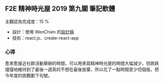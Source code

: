 ## F2E 精神時光屋 2019 第九關 筆記軟體

主觀認為完成度：15 %

- 設計：使用 WenChien 的[設計稿](https://challenge.thef2e.com/user/991?schedule=4310#works-4310)
- 技術：react.js、create-react-app

### 心得

愈來愈接近社群活動舉辦的時間，可以用來寫精神時光屋的時間大幅減少，但跌跌撞撞地維持到了最後一週真的不想在最後放棄，所以花了一點時間至少切個版，把今年度的挑戰劃下句號。